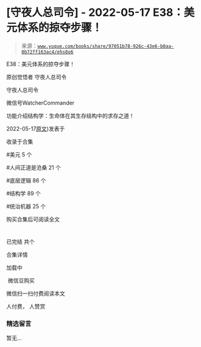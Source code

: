 # [守夜人总司令] - 2022-05-17 E38：美元体系的掠夺步骤！

> 来源：[`www.yuque.com/books/share/97051b78-926c-43e6-b0aa-0b72ff163ac4/ehs8o6`](https://www.yuque.com/books/share/97051b78-926c-43e6-b0aa-0b72ff163ac4/ehs8o6)



E38：美元体系的掠夺步骤！ 

原创觉悟者 守夜人总司令 

守夜人总司令 

微信号WatcherCommander 

功能介绍结构学：生命体在其生存结构中的求存之道！ 

2022-05-17[原文](https://mp.weixin.qq.com/s?__biz=MzAxNDk1NjI2Mw==&mid=2247488448&idx=1&sn=3025bd4aaa21eece35fcb6617158f3c3&chksm=9b8a3048acfdb95e2c0219f76316a53629c535f4dbf2e7e378fd67ff14db024ccad314ee74fb#rd))发表于 

收录于合集 

#美元 5 个 

#人间正道是沧桑 21 个 

#底层逻辑 86 个 

#结构学 89 个 

#统治机器 25 个 

购买合集后可阅读全文 

# 

已完结 共个 

合集详情 

加载中 

 微信豆购买 

微信扫一扫付费阅读本文 

人付费， 人赞赏 

### 精选留言 

暂无...